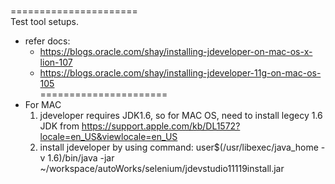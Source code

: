 </br>======================</br>
Test tool setups.
- refer docs:
  - https://blogs.oracle.com/shay/installing-jdeveloper-on-mac-os-x-lion-107
  - https://blogs.oracle.com/shay/installing-jdeveloper-11g-on-mac-os-105
</br>======================</br>
- For MAC
  1. jdeveloper requires JDK1.6, so for MAC OS, need to install legecy 1.6 JDK from https://support.apple.com/kb/DL1572?locale=en_US&viewlocale=en_US
  1. install jdeveloper by using command: user$(/usr/libexec/java_home -v 1.6)/bin/java -jar ~/workspace/autoWorks/selenium/jdevstudio11119install.jar 
